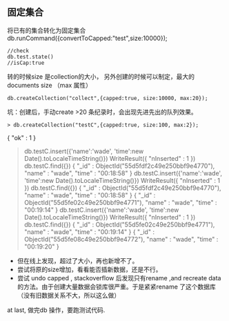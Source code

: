 ## 固定集合 ##

将已有的集合转化为固定集合
    db.runCommand({convertToCapped:"test",size:10000});
    
    //check
    db.test.state()
    //isCap:true
    
转的时候size 是collection的大小，
另外创建的时候可以制定，最大的documents size （max 属性）

    db.createCollection("collect",{capped:true, size:10000, max:20});

坑：创建后，手动create >20 条纪录时，会出现先进先出的队列效果。

    > db.createCollection("testC",{capped:true, size:100, max:2});
{ "ok" : 1 }
> db.testC.insert({'name':'wade', 'time':new Date().toLocaleTimeString()})
WriteResult({ "nInserted" : 1 })
> db.testC.find({})
{ "_id" : ObjectId("55d5fdf2c49e250bbf9e4770"), "name" : "wade", "time" : "00:18:58" }
> db.testC.insert({'name':'wade', 'time':new Date().toLocaleTimeString()})
WriteResult({ "nInserted" : 1 })
> db.testC.find({})
{ "_id" : ObjectId("55d5fdf2c49e250bbf9e4770"), "name" : "wade", "time" : "00:18:58" }
{ "_id" : ObjectId("55d5fe02c49e250bbf9e4771"), "name" : "wade", "time" : "00:19:14" }
> db.testC.insert({'name':'wade', 'time':new Date().toLocaleTimeString()})
WriteResult({ "nInserted" : 1 })
> db.testC.find({})
{ "_id" : ObjectId("55d5fe02c49e250bbf9e4771"), "name" : "wade", "time" : "00:19:14" }
{ "_id" : ObjectId("55d5fe08c49e250bbf9e4772"), "name" : "wade", "time" : "00:19:20" }
> 

 - 但在线上发现，超过了大小，再也新增不了。
 - 尝试将原的size增加，看看能否插新数据，还是不行。
 - 尝试 undo  capped , stackoverflow 后发现只有rename ,and recreate data 的方法。由于创建大量数据会锁库很严重。于是紧紧rename 了这个数据库（没有旧数据关系不大，所以这么做）


at last, 做完db 操作，要跑测试代码.

